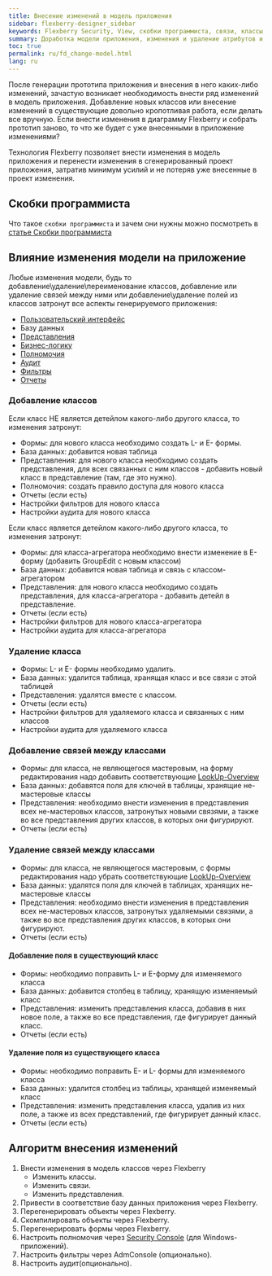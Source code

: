 ```yaml
---
title: Внесение изменений в модель приложения
sidebar: flexberry-designer_sidebar
keywords: Flexberry Security, View, скобки программиста, связи, классы, представления, интерфейс, полномочия, аудит
summary: Доработка модели приложения, изменения и удаление атрибутов и связей
toc: true
permalink: ru/fd_change-model.html
lang: ru
---
```


После генерации прототипа приложения и внесения в него каких-либо изменений, зачастую возникает необходимость внести ряд изменений в модель приложения. Добавление новых классов или внесение изменений в существующие довольно кропотливая работа, если делать все вручную. Если внести изменения в диаграмму Flexberry и собрать прототип заново, то что же будет с уже внесенными в приложение изменениями?

Технология Flexberry позволяет внести изменения в модель приложения и перенести изменения в сгенерированный проект приложения, затратив минимум усилий и не потеряв уже внесенные в проект изменения.

## Скобки программиста

Что такое `скобки программиста` и зачем они нужны можно посмотреть в [статье Скобки программиста](fo_programmer-brackets.html)

## Влияние изменения модели на приложение

Любые изменения модели, будь то добавление\удаление\переименование классов, добавление или удаление связей между ними или добавление\удаление полей из классов затронут все аспекты генерируемого приложения:

* [Пользовательский интерфейс](fw_ui-independent-user-interface.html)
* Базу данных
* [Представления](fd_view-types.html)
* [Бизнес-логику](fo_business-logic.html)
* [Полномочия](efs_secutity.html)
* [Аудит](efs_audit.html)
* [Фильтры](fw_filtersand-limits.html)
* [Отчеты](fp_create-uni-report.html)

### Добавление классов

Если класс НЕ является детейлом какого-либо другого класса, то изменения затронут:
* Формы: для нового класса необходимо создать L- и E- формы.
* База данных: добавится новая таблица
* Представления: для нового класса необходимо создать представления, для всех связанных с ним классов - добавить новый класс в представление (там, где это нужно).
* Полномочия: создать правило доступа для нового класса
* Отчеты (если есть)
* Настройки фильтров для нового класса
* Настройки аудита для нового класса

Если класс является детейлом какого-либо другого класса, то изменения затронут:
* Формы: для класса-агрегатора необходимо внести изменение в E-форму (добавить GroupEdit с новым классом)
* База данных: добавится новая таблица и связь с классом-агрегатором
* Представления: для нового класса необходимо создать представления, для класса-агрегатора - добавить детейл в представление.
* Отчеты (если есть)
* Настройки фильтров для нового класса-агрегатора
* Настройки аудита для класса-агрегатора

### Удаление класса

* Формы: L- и E- формы необходимо удалить.
* База данных: удалится таблица, хранящая класс и все связи с этой таблицей
* Представления: удалятся вместе с классом.
* Отчеты (если есть)
* Настройки фильтров для удаляемого класса и связанных с ним классов
* Настройки аудита для удаляемого класса

### Добавление связей между классами

* Формы: для класса, не являющегося мастеровым, на форму редактирования надо добавить соответствующие [LookUp-Overview](fa_lookup-overview.html)
* База данных: добавятся поля для ключей в таблицы, хранящие не-мастеровые классы
* Представления: необходимо внести изменения в представления всех не-мастеровых классов, затронутых новыми связями, а также во все представления других классов, в которых они фигурируют.
* Отчеты (если есть)


### Удаление связей между классами

* Формы: для класса, не являющегося мастеровым, с формы редактирования надо убрать соответствующие [LookUp-Overview](fa_lookup-overview.html)
* База данных: удалятся поля для ключей в таблицах, хранящих не-мастеровые классы
* Представления: необходимо внести изменения в представления всех не-мастеровых классов, затронутых удаляемыми связями, а также во все представления других классов, в которых они фигурируют.
* Отчеты (если есть)

#### Добавление поля в существующий класс

* Формы: необходимо поправить L- и E-форму для изменяемого класса
* База данных: добавится столбец в таблицу, хранящую изменяемый класс
* Представления: изменить представления класса, добавив в них новое поле, а также во все представления, где фигурирует данный класс.
* Отчеты (если есть)

#### Удаление поля из существующего класса

* Формы: необходимо поправить E- и L- формы для изменяемого класса
* База данных: удалится столбец из таблицы, хранящей изменяемый класс
* Представления: изменить представления класса, удалив из них поле, а также из всех представлений, где фигурирует данный класс.
* Отчеты (если есть)

## Алгоритм внесения изменений

1. Внести изменения в модель классов через Flexberry
    * Изменить классы.
    * Изменить связи.
    * Изменить представления.
2. Привести в соответствие базу данных приложения через Flexberry.
3. Перегенерировать объекты через Flexberry.
4. Скомпилировать объекты через Flexberry.
5. Перегенерировать формы через Flexberry.
6. Настроить полномочия через [Security Console](efs_security-console.html) (для Windows-приложений).
7. Настроить фильтры через AdmConsole (опционально).
8. Настроить аудит(опционально).
